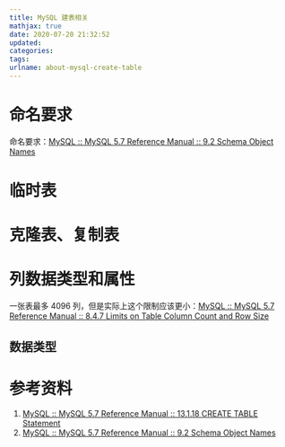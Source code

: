 ```yaml
---
title: MySQL 建表相关
mathjax: true
date: 2020-07-20 21:32:52
updated:
categories:
tags:
urlname: about-mysql-create-table
---
```




<!-- more -->



# 命名要求

命名要求：[MySQL :: MySQL 5.7 Reference Manual :: 9.2 Schema Object Names](https://dev.mysql.com/doc/refman/5.7/en/identifiers.html)





# 临时表





# 克隆表、复制表





# 列数据类型和属性

一张表最多 4096 列，但是实际上这个限制应该更小：[MySQL :: MySQL 5.7 Reference Manual :: 8.4.7 Limits on Table Column Count and Row Size](https://dev.mysql.com/doc/refman/5.7/en/column-count-limit.html)



## 数据类型













# 参考资料

1. [MySQL :: MySQL 5.7 Reference Manual :: 13.1.18 CREATE TABLE Statement](https://dev.mysql.com/doc/refman/5.7/en/create-table.html)
2. [MySQL :: MySQL 5.7 Reference Manual :: 9.2 Schema Object Names](https://dev.mysql.com/doc/refman/5.7/en/identifiers.html)